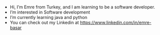 - Hi, I’m Emre from Turkey, and I am learning to be a software developer.
- I’m interested in Software development
- I’m currently learning java and python
- You can check out my Linkedin at https://www.linkedin.com/in/emre-basar
<!---
emrbasr/emrbasr is a ✨ special ✨ repository because its `README.md` (this file) appears on your GitHub profile.
You can click the Preview link to take a look at your changes.
--->
